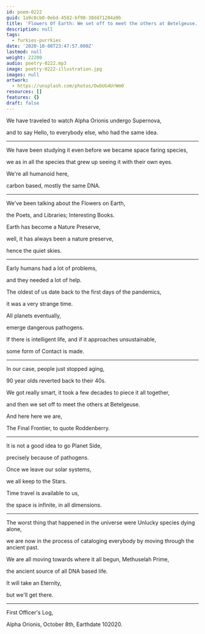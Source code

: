 ```yaml
---
id: poem-0222
guid: 1a9c8cb0-0ebd-4582-bf98-38dd71284a9b
title: 'Flowers Of Earth: We set off to meet the others at Betelgeuse.'
description: null
tags:
  - furkies-purrkies
date: '2020-10-08T23:47:57.000Z'
lastmod: null
weight: 22200
audio: poetry-0222.mp3
image: poetry-0222-illustration.jpg
images: null
artwork:
  - https://unsplash.com/photos/OwbUG4UrWm0
resources: []
features: {}
draft: false
---
```


We have traveled to watch Alpha Orionis undergo Supernova,

and to say Hello, to everybody else, who had the same idea.

---

We have been studying it even before we became space faring species,

we as in all the species that grew up seeing it with their own eyes.

We're all humanoid here,

carbon based, mostly the same DNA.

---

We've been talking about the Flowers on Earth,

the Poets, and Libraries; Interesting Books.

Earth has become a Nature Preserve,

well, it has always been a nature preserve,

hence the quiet skies.

---

Early humans had a lot of problems,

and they needed a lot of help.

The oldest of us date back to the first days of the pandemics,

it was a very strange time.

All planets eventually,

emerge dangerous pathogens.

If there is intelligent life, and if it approaches unsustainable,

some form of Contact is made.

---

In our case, people just stopped aging,

90 year olds reverted back to their 40s.

We got really smart, it took a few decades to piece it all together,

and then we set off to meet the others at Betelgeuse.

And here here we are,

The Final Frontier, to quote Roddenberry.

---

It is not a good idea to go Planet Side,

precisely because of pathogens.

Once we leave our solar systems,

we all keep to the Stars.

Time travel is available to us,

the space is infinite, in all dimensions.

---

The worst thing that happened in the universe were Unlucky species dying alone,

we are now in the process of cataloging everybody by moving through the ancient past.

We are all moving towards where it all begun, Methuselah Prime,

the ancient source of all DNA based life.

It will take an Eternity,

but we'll get there.

---

First Officer's Log,

Alpha Orionis, October 8th, Earthdate 102020.
